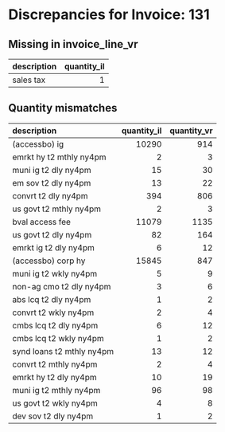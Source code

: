 # Discrepancies for Invoice: 131

## Missing in invoice_line_vr

| description   |   quantity_il |
|:--------------|--------------:|
| sales tax     |             1 |

## Quantity mismatches

| description               |   quantity_il |   quantity_vr |
|:--------------------------|--------------:|--------------:|
| (accessbo) ig             |         10290 |           914 |
| emrkt hy t2 mthly ny4pm   |             2 |             3 |
| muni ig t2 dly ny4pm      |            15 |            30 |
| em sov t2 dly ny4pm       |            13 |            22 |
| convrt t2 dly ny4pm       |           394 |           806 |
| us govt t2 mthly ny4pm    |             2 |             3 |
| bval access fee           |         11079 |          1135 |
| us govt t2 dly ny4pm      |            82 |           164 |
| emrkt ig t2 dly ny4pm     |             6 |            12 |
| (accessbo) corp hy        |         15845 |           847 |
| muni ig t2 wkly ny4pm     |             5 |             9 |
| non-ag cmo t2 dly ny4pm   |             3 |             6 |
| abs lcq t2 dly ny4pm      |             1 |             2 |
| convrt t2 wkly ny4pm      |             2 |             4 |
| cmbs lcq t2 dly ny4pm     |             6 |            12 |
| cmbs lcq t2 wkly ny4pm    |             1 |             2 |
| synd loans t2 mthly ny4pm |            13 |            12 |
| convrt t2 mthly ny4pm     |             2 |             4 |
| emrkt hy t2 dly ny4pm     |            10 |            19 |
| muni ig t2 mthly ny4pm    |            96 |            98 |
| us govt t2 wkly ny4pm     |             4 |             8 |
| dev sov t2 dly ny4pm      |             1 |             2 |
